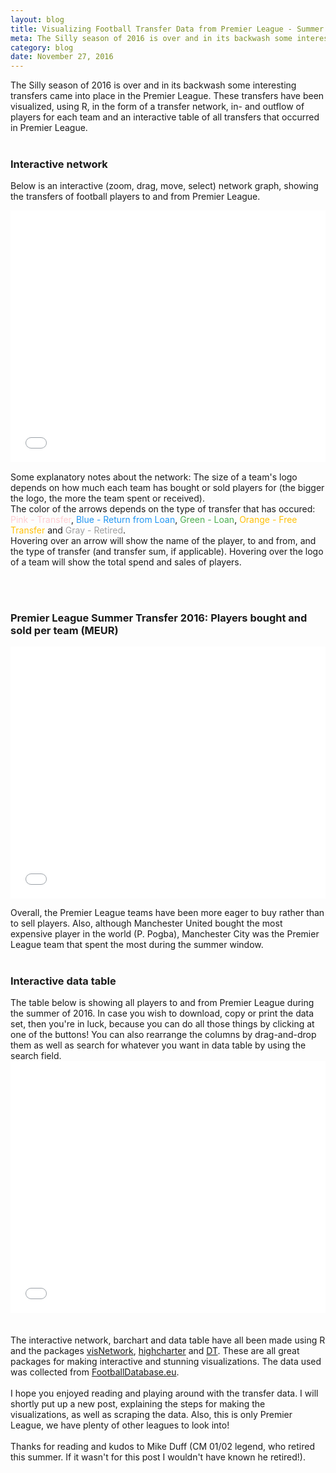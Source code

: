 ```yaml
---
layout: blog
title: Visualizing Football Transfer Data from Premier League - Summer 2016
meta: The Silly season of 2016 is over and in its backwash some interesting transfers came into place in the Premier League. These transfers have been visualized, using R, in the form of a transfer network, in- and outflow of players for each team and an interactive table of all transfers in Premier League. 
category: blog
date: November 27, 2016
---
```


The Silly season of 2016 is over and in its backwash some interesting transfers came into place in the Premier League. These transfers have been visualized, using R, in the form of a transfer network, in- and outflow of players for each team and an interactive table of all transfers that occurred in Premier League.
<br>
<br>
<h3>Interactive network</h3>

Below is an interactive (zoom, drag, move, select) network graph, showing the transfers of football players to and from Premier League. 

<div class="container2">
	<iframe src="{{site.baseurl}}/blogfigs/2016-11-27-transfer-data/transfer_network.html" scrolling='no' seamless frameborder="0" class="visNetwork"></iframe>
</div>

<style>div.container2{ position: relative; width: 100%; height: 0; padding-bottom: 80%;}</style>
<style>iframe.visNetwork{ position: absolute; top: 0; left: 0; width: 100%; height: 100%;}</style>
Some explanatory notes about the network: The size of a team's logo depends on how much each team has bought or sold players for (the bigger the logo, the more the team spent or received).<br>The color of the arrows depends on the type of transfer that has occured:<br><font color = "#FFCDD2">Pink -  Transfer</font>, <font color="#2196F3">Blue -  Return from Loan</font>, <font color="#4CAF50"> Green - Loan</font>, <font color="#FFC107">Orange - Free Transfer</font> and <font color="#9E9E9E">Gray - Retired</font>.<br>Hovering over an arrow will show the name of the player, to and from, and the type of transfer (and transfer sum, if applicable). Hovering over the logo of a team will show the total spend and sales of players.

<br>
<br>

<h3>Premier League Summer Transfer 2016: Players bought and sold per team (MEUR)</h3> 

<div class="container2">
	<iframe src="{{site.baseurl}}/blogfigs/2016-11-27-transfer-data/chart_teams.html" scrolling='no' seamless frameborder="0" class="highcharter"></iframe>
</div>

<style>div.container2{ position: relative; width: 100%; height: 0; padding-bottom: 80%;}</style>
<style>iframe.highcharter{ position: absolute; top: 0; left: 0; width: 100%; height: 100%;}</style>
Overall, the Premier League teams have been more eager to buy rather than to sell players. Also, although Manchester United bought the most expensive player in the world (P. Pogba), Manchester City was the Premier League team that spent the most during the summer window.
<br>
<br>

<h3>Interactive data table</h3>
The table below is showing all players to and from Premier League during the summer of 2016. In case you wish to download, copy or print the data set, then you're in luck, because you can do all those things by clicking at one of the buttons! You can also rearrange the columns by drag-and-drop them as well as search for whatever you want in data table by using the search field.

<br>
<div class="container2">
	<iframe src="{{site.baseurl}}/blogfigs/2016-11-27-transfer-data/data_transfer.html" scrolling='no' seamless frameborder="0" class="datatable"></iframe>
</div>

<style>div.container2{ position: relative; width: 100%; height: 0; padding-bottom: 80%;}</style>
<style>iframe.datatable{ position: absolute; top: 0; left: 0; width: 100%; height: 100%;}</style>

<br>
<br>
The interactive network, barchart and data table have all been made using R and the packages <a href="http://datastorm-open.github.io/visNetwork/">visNetwork</a>, <a href="http://jkunst.com/highcharter/">highcharter</a> and <a href="http://rstudio.github.io/DT/">DT</a>. These are all great packages for making interactive and stunning visualizations. The data used was collected from <a href="http://www.footballdatabase.eu/transfertstab.php?competition=1&lieu=Angleterre">FootballDatabase.eu</a>.
<br><br>
I hope you enjoyed reading and playing around with the transfer data. I will shortly put up a new post, explaining the steps for making the visualizations, as well as scraping the data. Also, this is only Premier League, we have plenty of other leagues to look into!
<br><br>Thanks for reading and kudos to Mike Duff (CM 01/02 legend, who retired this summer. If it wasn't for this post I wouldn't have known he retired!).
